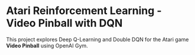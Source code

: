 # Atari Reinforcement Learning - Video Pinball with DQN

This project explores Deep Q-Learning and Double DQN for the Atari game **Video Pinball** using OpenAI Gym.
